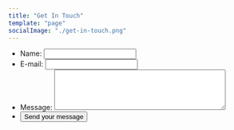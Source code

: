 ```yaml
---
title: "Get In Touch"
template: "page"
socialImage: "./get-in-touch.png"
---
```

<form name="contact" method="POST" data-netlify="true">
<ul>
	<li>
		<label for="name">Name:</label>
		<input type="text" id="name" name="user_name" />
	</li>
	<li>
		<label for="mail">E-mail:</label>
		<input type="email" id="mail" name="user_mail" />
	</li>
	<li>
		<label for="msg">Message:</label>
		<textarea id="msg" name="user_message" rows="5" cols="40"></textarea>
	</li>
	<li class="button">
		<button type="submit">Send your message</button>
	</li>
</ul>
</form>